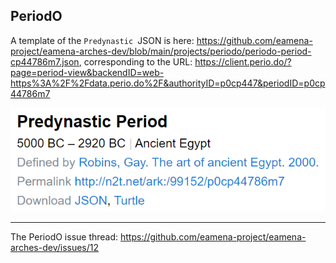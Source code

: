 ## PeriodO


A template of the `Predynastic `JSON is here: https://github.com/eamena-project/eamena-arches-dev/blob/main/projects/periodo/periodo-period-cp44786m7.json, corresponding to the URL: https://client.perio.do/?page=period-view&backendID=web-https%3A%2F%2Fdata.perio.do%2F&authorityID=p0cp447&periodID=p0cp44786m7

![](../../www/periodo-json-template-predynastic.png)

---

The PeriodO issue thread: https://github.com/eamena-project/eamena-arches-dev/issues/12